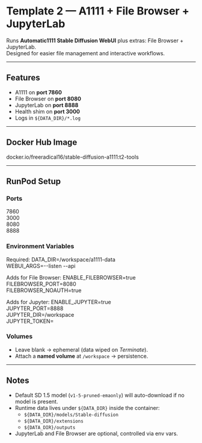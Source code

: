 # Template 2 — A1111 + File Browser + JupyterLab

Runs **Automatic1111 Stable Diffusion WebUI** plus extras: File Browser + JupyterLab.  
Designed for easier file management and interactive workflows.

---

## Features
- A1111 on **port 7860**
- File Browser on **port 8080**
- JupyterLab on **port 8888**
- Health shim on **port 3000**
- Logs in `${DATA_DIR}/*.log`

---

## Docker Hub Image
docker.io/freeradical16/stable-diffusion-a1111:t2-tools

---

## RunPod Setup

### Ports
7860  
3000  
8080  
8888  

### Environment Variables

Required:
DATA_DIR=/workspace/a1111-data  
WEBUI_ARGS=--listen --api  

Adds for File Browser:
ENABLE_FILEBROWSER=true  
FILEBROWSER_PORT=8080  
FILEBROWSER_NOAUTH=true  

Adds for Jupyter:
ENABLE_JUPYTER=true  
JUPYTER_PORT=8888  
JUPYTER_DIR=/workspace  
JUPYTER_TOKEN=  

### Volumes
- Leave blank → ephemeral (data wiped on *Terminate*).  
- Attach a **named volume** at `/workspace` → persistence.

---

## Notes
- Default SD 1.5 model (`v1-5-pruned-emaonly`) will auto-download if no model is present.  
- Runtime data lives under `${DATA_DIR}` inside the container:
  - `${DATA_DIR}/models/Stable-diffusion`
  - `${DATA_DIR}/extensions`
  - `${DATA_DIR}/outputs`
- JupyterLab and File Browser are optional, controlled via env vars.
